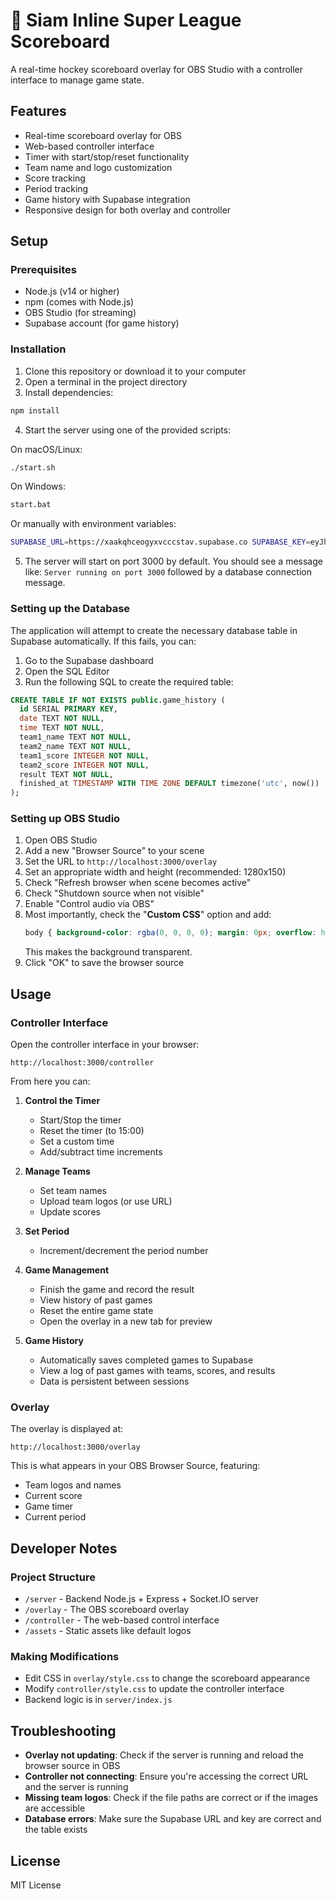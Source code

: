 # 🏒 Siam Inline Super League Scoreboard

A real-time hockey scoreboard overlay for OBS Studio with a controller interface to manage game state.

## Features

- Real-time scoreboard overlay for OBS
- Web-based controller interface
- Timer with start/stop/reset functionality
- Team name and logo customization
- Score tracking
- Period tracking
- Game history with Supabase integration
- Responsive design for both overlay and controller

## Setup

### Prerequisites

- Node.js (v14 or higher)
- npm (comes with Node.js)
- OBS Studio (for streaming)
- Supabase account (for game history)

### Installation

1. Clone this repository or download it to your computer
2. Open a terminal in the project directory
3. Install dependencies:

```bash
npm install
```

4. Start the server using one of the provided scripts:

On macOS/Linux:
```bash
./start.sh
```

On Windows:
```bash
start.bat
```

Or manually with environment variables:
```bash
SUPABASE_URL=https://xaakqhceogyxvcccstav.supabase.co SUPABASE_KEY=eyJhbGciOiJIUzI1NiIsInR5cCI6IkpXVCJ9.eyJpc3MiOiJzdXBhYmFzZSIsInJlZiI6InhhYWtxaGNlb2d5eHZjY2NzdGF2Iiwicm9sZSI6ImFub24iLCJpYXQiOjE3NDQ5NjQ0NzksImV4cCI6MjA2MDU0MDQ3OX0.ALvUeCFh6dN8V1YCoDHhsue8-Gx13Z8OMLblH2DQuNg npm start
```

5. The server will start on port 3000 by default. You should see a message like:
   `Server running on port 3000` followed by a database connection message.

### Setting up the Database

The application will attempt to create the necessary database table in Supabase automatically. If this fails, you can:

1. Go to the Supabase dashboard
2. Open the SQL Editor
3. Run the following SQL to create the required table:

```sql
CREATE TABLE IF NOT EXISTS public.game_history (
  id SERIAL PRIMARY KEY,
  date TEXT NOT NULL,
  time TEXT NOT NULL,
  team1_name TEXT NOT NULL,
  team2_name TEXT NOT NULL,
  team1_score INTEGER NOT NULL,
  team2_score INTEGER NOT NULL, 
  result TEXT NOT NULL,
  finished_at TIMESTAMP WITH TIME ZONE DEFAULT timezone('utc', now())
);
```

### Setting up OBS Studio

1. Open OBS Studio
2. Add a new "Browser Source" to your scene
3. Set the URL to `http://localhost:3000/overlay`
4. Set an appropriate width and height (recommended: 1280x150)
5. Check "Refresh browser when scene becomes active" 
6. Check "Shutdown source when not visible"
7. Enable "Control audio via OBS"
8. Most importantly, check the "**Custom CSS**" option and add:
   ```css
   body { background-color: rgba(0, 0, 0, 0); margin: 0px; overflow: hidden; }
   ```
   This makes the background transparent.
9. Click "OK" to save the browser source

## Usage

### Controller Interface

Open the controller interface in your browser:
```
http://localhost:3000/controller
```

From here you can:

1. **Control the Timer**
   - Start/Stop the timer
   - Reset the timer (to 15:00)
   - Set a custom time
   - Add/subtract time increments

2. **Manage Teams**
   - Set team names
   - Upload team logos (or use URL)
   - Update scores

3. **Set Period**
   - Increment/decrement the period number

4. **Game Management**
   - Finish the game and record the result
   - View history of past games
   - Reset the entire game state
   - Open the overlay in a new tab for preview

5. **Game History**
   - Automatically saves completed games to Supabase
   - View a log of past games with teams, scores, and results
   - Data is persistent between sessions

### Overlay

The overlay is displayed at:
```
http://localhost:3000/overlay
```

This is what appears in your OBS Browser Source, featuring:
- Team logos and names
- Current score
- Game timer
- Current period

## Developer Notes

### Project Structure

- `/server` - Backend Node.js + Express + Socket.IO server
- `/overlay` - The OBS scoreboard overlay
- `/controller` - The web-based control interface
- `/assets` - Static assets like default logos

### Making Modifications

- Edit CSS in `overlay/style.css` to change the scoreboard appearance
- Modify `controller/style.css` to update the controller interface
- Backend logic is in `server/index.js`

## Troubleshooting

- **Overlay not updating**: Check if the server is running and reload the browser source in OBS
- **Controller not connecting**: Ensure you're accessing the correct URL and the server is running
- **Missing team logos**: Check if the file paths are correct or if the images are accessible
- **Database errors**: Make sure the Supabase URL and key are correct and the table exists

## License

MIT License